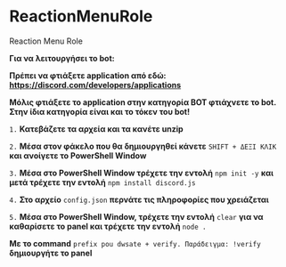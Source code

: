 # ReactionMenuRole
Reaction Menu Role


**__Για να λειτουργήσει το bot__:**


**__Πρέπει να φτιάξετε application από εδώ__:** **https://discord.com/developers/applications**


**__Μόλις φτιάξετε το application στην κατηγορία BOT φτιάχνετε το bot. Στην ίδια κατηγορία είναι και το τόκεν του bot__!**


`1.` **Κατεβάζετε τα αρχεία και τα κανέτε unzip**


`2.` **Μέσα στον φάκελο που θα δημιουργηθεί κάνετε** `SHIFT + ΔΕΞΙ ΚΛΙΚ` **και ανοίγετε το PowerShell Window**


`3.` **Μέσα στο PowerShell Window τρέχετε την εντολή** `npm init -y` **και μετά τρέχετε την εντολή** `npm install discord.js`


`4.` **Στο αρχείο** `config.json` **περνάτε τις πληροφορίες που χρειάζεται**


`5.` **Μέσα στο PowerShell Window, τρέχετε την εντολή** `clear` **για να καθαρίσετε το panel και τρέχετε την εντολή** `node .`


**Με το command** `prefix pou dwsate + verify. Παράδειγμα: !verify` **δημιουργήτε το panel**
